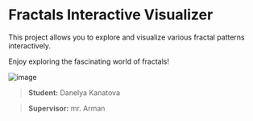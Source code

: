 # Fractals Interactive Visualizer

This project allows you to explore and visualize various fractal patterns interactively.

Enjoy exploring the fascinating world of fractals!

![image](https://github.com/user-attachments/assets/e2079fd2-ac0c-4e77-8aab-2a5924bf948f)


> **Student:** Danelya Kanatova

> **Supervisor:** mr. Arman